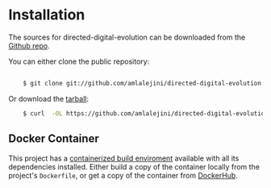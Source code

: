 # Installation

The sources for directed-digital-evolution can be downloaded from the [Github repo](https://github.com/amlalejini/directed-digital-evolution).

You can either clone the public repository:

```bash

    $ git clone git://github.com/amlalejini/directed-digital-evolution
```
Or download the [tarball](https://github.com/amlalejini/directed-digital-evolution/tarball/main):

```bash
    $ curl  -OL https://github.com/amlalejini/directed-digital-evolution/tarball/main
```

## Docker Container

This project has a [containerized build enviroment](https://docs.docker.com/engine/reference/commandline/build/) available with all its dependencies installed. Either build a copy of the container locally from the project's `Dockerfile`,
or get a copy of the container from [DockerHub](https://hub.docker.com/r/amlalejini/directed-digital-evolution}).
